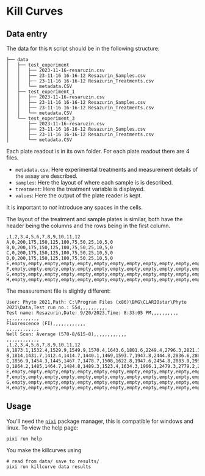 # Kill Curves

## Data entry

The data for this `R` script should be in the following structure:

```
├── data
│   ├── test_experiment
│   │   ├── 2023-11-16-resaruzin.csv
│   │   ├── 23-11-16 16-16-12 Resazurin_Samples.csv
│   │   ├── 23-11-16 16-16-12 Resazurin_Treatments.csv
│   │   └── metadata.CSV
│   ├── test_experiment_1
│   │   ├── 2023-11-16-resaruzin.csv
│   │   ├── 23-11-16 16-16-12 Resazurin_Samples.csv
│   │   ├── 23-11-16 16-16-12 Resazurin_Treatments.csv
│   │   └── metadata.CSV
│   └── test_experiment_3
│       ├── 2023-11-16-resaruzin.csv
│       ├── 23-11-16 16-16-12 Resazurin_Samples.csv
│       ├── 23-11-16 16-16-12 Resazurin_Treatments.csv
│       └── metadata.CSV
```

Each plate readout is in its own folder. For each plate readout there are 4 files.

* `metadata.csv`: Here experimental treatments and measurement details of the assay are described.
* `samples`: Here the layout of where each sample is is described.
* `treatment`: Here the treatment variable is displayed.
* `values`: Here the output of the plate reader is kept.

It is important to *not* introduce any spaces in the cells.

The layout of the treatment and sample plates is similar, both have the header 
being the columns and the rows being in the first column.

```csv
,1,2,3,4,5,6,7,8,9,10,11,12
A,0,200,175,150,125,100,75,50,25,10,5,0
B,0,200,175,150,125,100,75,50,25,10,5,0
C,0,200,175,150,125,100,75,50,25,10,5,0
D,0,200,175,150,125,100,75,50,25,10,5,0
E,empty,empty,empty,empty,empty,empty,empty,empty,empty,empty,empty,empty
F,empty,empty,empty,empty,empty,empty,empty,empty,empty,empty,empty,empty
G,empty,empty,empty,empty,empty,empty,empty,empty,empty,empty,empty,empty
H,empty,empty,empty,empty,empty,empty,empty,empty,empty,empty,empty,empty
```


The measurement file is slightly different:

```csv
User: Phyto 2021,Path: C:\Program Files (x86)\BMG\CLARIOstar\Phyto 2021\Data,Test run no.: 554,,,,,,,,,,
Test name: Resazurin,Date: 9/20/2023,Time: 8:33:05 PM,,,,,,,,,,
,,,,,,,,,,,,
Fluorescence (FI),,,,,,,,,,,,
,,,,,,,,,,,,
Well Scan: Average (570-8/615-8),,,,,,,,,,,,
,,,,,,,,,,,,
,1,2,3,4,5,6,7,8,9,10,11,12
A,1873.1,1532.4,1529.9,1549.9,1570.4,1643.6,1801.6,2249.4,2796.3,2821.3,2894.9,2718.7
B,1814,1431.7,1412.4,1414.7,1440.1,1469,1593.7,1947.8,2444.8,2836.6,2868.3,2684.1
C,1856.9,1454.3,1445,1467.7,1478.7,1508,1622.8,1947.6,2454.8,2883.9,2954.4,2822.6
D,1864.2,1485,1464.7,1484.8,1489.3,1523.4,1634.3,1966.1,2479.3,2779.2,2875.4,2805.6
E,empty,empty,empty,empty,empty,empty,empty,empty,empty,empty,empty,empty
F,empty,empty,empty,empty,empty,empty,empty,empty,empty,empty,empty,empty
G,empty,empty,empty,empty,empty,empty,empty,empty,empty,empty,empty,empty
H,empty,empty,empty,empty,empty,empty,empty,empty,empty,empty,empty,empty
```

## Usage

You'll need the [`pixi`](https://prefix.dev/) package manager, this is compatible for windows and linux. To view the help page:

```
pixi run help
```

You make the killcurves using

```
# read from data/ save to results/
pixi run killcurve data results
```

